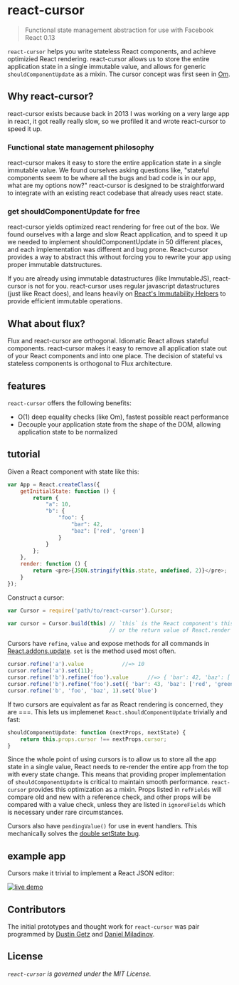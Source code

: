 react-cursor
===============

> Functional state management abstraction for use with Facebook React 0.13

`react-cursor` helps you write stateless React components, and achieve optimizied React rendering. react-cursor allows us to store the entire application state in a single immutable value, and allows for generic `shouldComponentUpdate` as a mixin. The cursor concept was first seen in [Om](https://github.com/swannodette/om/wiki/Cursors).

## Why react-cursor?

react-cursor exists because back in 2013 I was working on a very large app in react, it got really really slow, so we profiled it and wrote react-cursor to speed it up.


### Functional state management philosophy

react-cursor makes it easy to store the entire application state in a single immutable value. We found ourselves asking questions like, "stateful components seem to be where all the bugs and bad code is in our app, what are my options now?" react-cursor is designed to be straightforward to integrate with an existing react codebase that already uses react state.

### get shouldComponentUpdate for free

react-cursor yields optimized react rendering for free out of the box. We found ourselves with a large and slow React application, and to speed it up we needed to implement shouldComponentUpdate in 50 different places, and each implementation was different and bug prone. React-cursor provides a way to abstract this without forcing you to rewrite your app using proper immutable datstructures.

If you are already using immutable datastructures (like ImmutableJS), react-cursor is not for you. react-cursor uses regular javascript datastructures (just like React does), and leans heavily on [React's Immutability Helpers](https://facebook.github.io/react/docs/update.html) to provide efficient immutable operations.

## What about flux?

Flux and react-cursor are orthogonal. Idiomatic React allows stateful components. react-cursor makes it easy to remove all application state out of your React components and into one place. The decision of stateful vs stateless components is orthogonal to Flux architecture.

## features

`react-cursor` offers the following benefits:

 * O(1) deep equality checks (like Om), fastest possible react performance
 * Decouple your application state from the shape of the DOM, allowing application state to be normalized

## tutorial

Given a React component with state like this:

```js
var App = React.createClass({
    getInitialState: function () {
        return {
            "a": 10,
            "b": {
                "foo": {
                    "bar": 42,
                    "baz": ['red', 'green']
                }
            }
        };
    },
    render: function () {
        return <pre>{JSON.stringify(this.state, undefined, 2)}</pre>;
    }
});
```

Construct a cursor:

```js
var Cursor = require('path/to/react-cursor').Cursor;

var cursor = Cursor.build(this) // `this` is the React component's this pointer
                                // or the return value of React.render
```

Cursors have `refine`, `value` and expose methods for all commands in [React.addons.update](http://facebook.github.io/react/docs/update.html#available-commands). `set` is the method used most often.

```js
cursor.refine('a').value            //=> 10
cursor.refine('a').set(11);
cursor.refine('b').refine('foo').value      //=> { 'bar': 42, 'baz': ['red', 'green'] }
cursor.refine('b').refine('foo').set({ 'bar': 43, 'baz': ['red', 'green'] })
cursor.refine('b', 'foo', 'baz', 1).set('blue')
```

If two cursors are equivalent as far as React rendering is concerned, they are ===. This lets us implemenet `React.shouldComponentUpdate` trivially and fast:

```js
shouldComponentUpdate: function (nextProps, nextState) {
    return this.props.cursor !== nextProps.cursor;
}
```

Since the whole point of using cursors is to allow us to store all the app state in a single value, React needs to re-render the entire app from the top with every state change. This means that providing proper implementation of `shouldComponentUpdate` is critical to maintain smooth performance. `react-cursor` provides this optimization as a mixin. Props listed in `refFields` will compare old and new with a reference check, and other props will be compared with a value check, unless they are listed in `ignoreFields` which is necessary under rare circumstances.

Cursors also have `pendingValue()` for use in event handlers. This mechanically solves the [double setState bug](https://github.com/facebook/react/issues/122).

## example app

Cursors make it trivial to implement a React JSON editor:

[![live demo](https://raw.githubusercontent.com/dustingetz/react-json-editor/master/docs/_assets/json-editor.png)](http://react-json-editor.bitballoon.com/examples/react-state-editor/webapp/)

## Contributors

The initial prototypes and thought work for `react-cursor` was pair programmed by [Dustin Getz](https://github.com/dustingetz) and [Daniel Miladinov](https://github.com/danielmiladinov).

## License

_`react-cursor` is governed under the MIT License._
